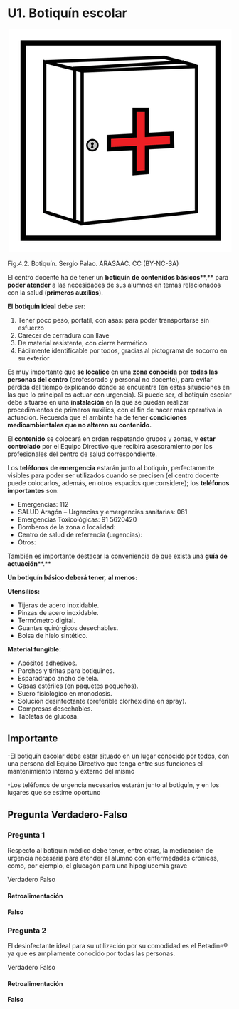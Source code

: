 # U1. Botiquín escolar


 ![](img/M4_2.png)


Fig.4.2. Botiquín. Sergio Palao. ARASAAC. CC (BY-NC-SA)

El centro docente ha de tener un **botiquín de contenidos básicos****,** para **poder atender** a las necesidades de sus alumnos en temas relacionados con la salud (**primeros auxilios**).

**El** **botiquín ideal** debe ser:

1.  Tener poco peso, portátil, con asas: para poder transportarse sin esfuerzo
2.  Carecer de cerradura con llave
3.  De material resistente, con cierre hermético
4.  Fácilmente identificable por todos, gracias al pictograma de socorro en su exterior

Es muy importante que **se localice** en una **zona conocida** por **todas las personas del centro** (profesorado y personal no docente), para evitar pérdida del tiempo explicando dónde se encuentra (en estas situaciones en las que lo principal es actuar con urgencia).  Si puede ser, el botiquín escolar debe situarse en una **instalación** en la que se puedan realizar procedimientos de primeros auxilios, con el fin de hacer más operativa la actuación. Recuerda que el ambinte ha de tener **condiciones medioambientales que no alteren su contenido.**

El **contenido** se colocará en orden respetando grupos y zonas, y **estar controlado** por el Equipo Directivo que recibirá asesoramiento por los profesionales del centro de salud correspondiente.

Los **teléfonos** **de emergencia** estarán junto al botiquín, perfectamente visibles para poder ser utilizados cuando se precisen (el centro docente puede colocarlos, además, en otros espacios que considere); los **teléfonos importantes** son:

*   Emergencias: 112
*   SALUD Aragón – Urgencias y emergencias sanitarias: 061
*   Emergencias Toxicológicas: 91 5620420
*   Bomberos de la zona o localidad:
*   Centro de salud de referencia (urgencias):
*   Otros:

También es importante destacar la conveniencia de que exista una **guía de actuación****.**

**Un botiquín básico deberá tener,** **al menos:**

**Utensilios:**

*   Tijeras de acero inoxidable.
*   Pinzas de acero inoxidable.
*   Termómetro digital.
*   Guantes quirúrgicos desechables.
*   Bolsa de hielo sintético.

**Material fungible:**

*   Apósitos adhesivos.
*   Parches y tiritas para botiquines.
*   Esparadrapo ancho de tela.
*   Gasas estériles (en paquetes pequeños).
*   Suero fisiológico en monodosis.
*   Solución desinfectante (preferible clorhexidina en spray).
*   Compresas desechables.
*   Tabletas de glucosa.

## Importante

-El botiquín escolar debe estar situado en un lugar conocido por todos, con una persona del Equipo Directivo que tenga entre sus funciones el mantenimiento interno y externo del mismo

-Los teléfonos de urgencia necesarios estarán junto al botiquín, y en los lugares que se estime oportuno

## Pregunta Verdadero-Falso

### Pregunta 1

Respecto al botiquín médico debe tener, entre otras, la medicación de urgencia necesaria para atender al alumno con enfermedades crónicas, como, por ejemplo, el glucagón para una hipoglucemia grave

 Verdadero  Falso

#### Retroalimentación

**Falso**

### Pregunta 2

El desinfectante ideal para su utilización por su comodidad es el Betadine® ya que es ampliamente conocido por todas las personas.

 Verdadero  Falso

#### Retroalimentación

**Falso**

